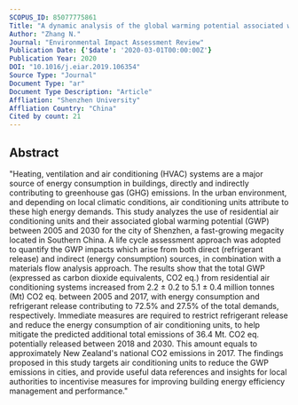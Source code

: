 ```yaml
---
SCOPUS_ID: 85077775861
Title: "A dynamic analysis of the global warming potential associated with air conditioning at a city scale: an empirical study in Shenzhen, China"
Author: "Zhang N."
Journal: "Environmental Impact Assessment Review"
Publication Date: {'$date': '2020-03-01T00:00:00Z'}
Publication Year: 2020
DOI: "10.1016/j.eiar.2019.106354"
Source Type: "Journal"
Document Type: "ar"
Document Type Description: "Article"
Affliation: "Shenzhen University"
Affliation Country: "China"
Cited by count: 21
---
```


## Abstract
"Heating, ventilation and air conditioning (HVAC) systems are a major source of energy consumption in buildings, directly and indirectly contributing to greenhouse gas (GHG) emissions. In the urban environment, and depending on local climatic conditions, air conditioning units attribute to these high energy demands. This study analyzes the use of residential air conditioning units and their associated global warming potential (GWP) between 2005 and 2030 for the city of Shenzhen, a fast-growing megacity located in Southern China. A life cycle assessment approach was adopted to quantify the GWP impacts which arise from both direct (refrigerant release) and indirect (energy consumption) sources, in combination with a materials flow analysis approach. The results show that the total GWP (expressed as carbon dioxide equivalents, CO2 eq.) from residential air conditioning systems increased from 2.2 ± 0.2 to 5.1 ± 0.4 million tonnes (Mt) CO2 eq. between 2005 and 2017, with energy consumption and refrigerant release contributing to 72.5% and 27.5% of the total demands, respectively. Immediate measures are required to restrict refrigerant release and reduce the energy consumption of air conditioning units, to help mitigate the predicted additional total emissions of 36.4 Mt. CO2 eq. potentially released between 2018 and 2030. This amount equals to approximately New Zealand's national CO2 emissions in 2017. The findings proposed in this study targets air conditioning units to reduce the GWP emissions in cities, and provide useful data references and insights for local authorities to incentivise measures for improving building energy efficiency management and performance."

